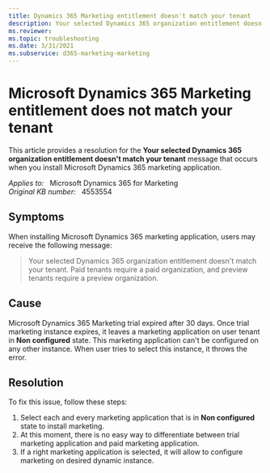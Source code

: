 ```yaml
---
title: Dynamics 365 Marketing entitlement doesn't match your tenant
description: Your selected Dynamics 365 organization entitlement doesn't match your tenant. This message may occur when you install the Microsoft Dynamics 365 marketing application.
ms.reviewer: 
ms.topic: troubleshooting
ms.date: 3/31/2021
ms.subservice: d365-marketing-marketing
---
```

# Microsoft Dynamics 365 Marketing entitlement does not match your tenant

This article provides a resolution for the **Your selected Dynamics 365 organization entitlement doesn't match your tenant** message that occurs when you install Microsoft Dynamics 365 marketing application.

_Applies to:_ &nbsp; Microsoft Dynamics 365 for Marketing  
_Original KB number:_ &nbsp; 4553554

## Symptoms

When installing Microsoft Dynamics 365 marketing application, users may receive the following message:

> Your selected Dynamics 365 organization entitlement doesn't match your tenant. Paid tenants require a paid organization, and preview tenants require a preview organization.

## Cause

Microsoft Dynamics 365 Marketing trial expired after 30 days. Once trial marketing instance expires, it leaves a marketing application on user tenant in **Non configured** state. This marketing application can't be configured on any other instance. When user tries to select this instance, it throws the error.  

## Resolution

To fix this issue, follow these steps:

1. Select each and every marketing application that is in **Non configured** state to install marketing.
2. At this moment, there is no easy way to differentiate between trial marketing application and paid marketing application.
3. If a right marketing application is selected, it will allow to configure marketing on desired dynamic instance.
